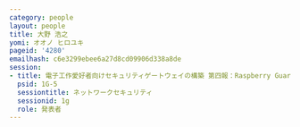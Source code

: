 ```yaml
---
category: people
layout: people
title: 大野 浩之
yomi: オオノ ヒロユキ
pageid: '4280'
emailhash: c6e3299ebee6a27d8cd09906d338a8de
session:
- title: 電子工作愛好者向けセキュリティゲートウェイの構築 第四報：Raspberry Guardian の実証実験へ向けて
  psid: 1G-5
  sessiontitle: ネットワークセキュリティ
  sessionid: 1g
  role: 発表者
---
```


